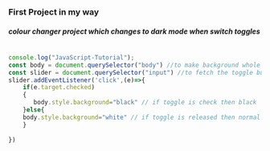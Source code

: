### First Project in my way

##### colour changer project which changes to dark mode when switch toggles
```Javascript

console.log("JavaScript-Tutorial");
const body = document.querySelector("body") //to make background whole screen
const slider = document.querySelector("input") //to fetch the toggle button
slider.addEventListener('click',(e)=>{
    if(e.target.checked)
    {
       body.style.background="black" // if toggle is check then black
    }else{
    body.style.background="white" // if toggle is released then normal white
    }
    
})

```